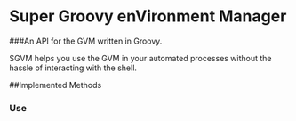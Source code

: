 Super Groovy enVironment Manager
====

###An API for the GVM written in Groovy.

SGVM helps you use the GVM in your automated processes without the hassle of interacting with the shell.

##Implemented Methods

### Use
